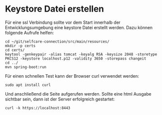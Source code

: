 # Keystore Datei erstellen

Für eine ssl Verbindung sollte vor dem Start innerhalb der Entwicklungsumgebung eine keystore Datei erstellt werden. Dazu können folgende Aufrufe helfen:

```
cd ~/git/selfcare-connection/src/main/resources/
mkdir -p certs
cd certs/
keytool -genkeypair -alias tomcat -keyalg RSA -keysize 2048 -storetype PKCS12 -keystore localhost.p12 -validity 3650 -storepass changeit
cd ../
mvn spring-boot:run
```

Für einen schnellen Test kann der Browser curl verwendet werden:

```
sudo apt install curl
```

Und anschließend die Seite aufgerufen werden. Sollte eine html Ausgabe sichtbar sein, dann ist der Server erfolgreich gestartet:

```
curl -k https://localhost:8443
```
